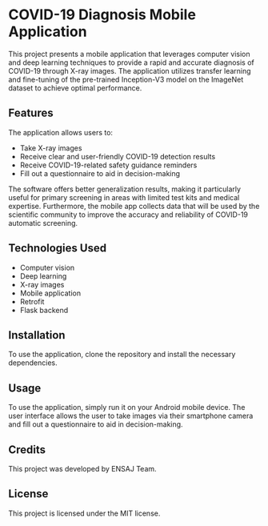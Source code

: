 # COVID-19 Diagnosis Mobile Application

This project presents a mobile application that leverages computer vision and deep learning techniques to provide a rapid and accurate diagnosis of COVID-19 through X-ray images. The application utilizes transfer learning and fine-tuning of the pre-trained Inception-V3 model on the ImageNet dataset to achieve optimal performance.

## Features

The application allows users to:

- Take X-ray images
- Receive clear and user-friendly COVID-19 detection results
- Receive COVID-19-related safety guidance reminders
- Fill out a questionnaire to aid in decision-making

The software offers better generalization results, making it particularly useful for primary screening in areas with limited test kits and medical expertise. Furthermore, the mobile app collects data that will be used by the scientific community to improve the accuracy and reliability of COVID-19 automatic screening.

## Technologies Used

- Computer vision
- Deep learning
- X-ray images
- Mobile application
- Retrofit
- Flask backend

## Installation

To use the application, clone the repository and install the necessary dependencies.

## Usage

To use the application, simply run it on your Android mobile device. The user interface allows the user to take images via their smartphone camera and fill out a questionnaire to aid in decision-making.

## Credits

This project was developed by ENSAJ Team.

## License

This project is licensed under the MIT license.
